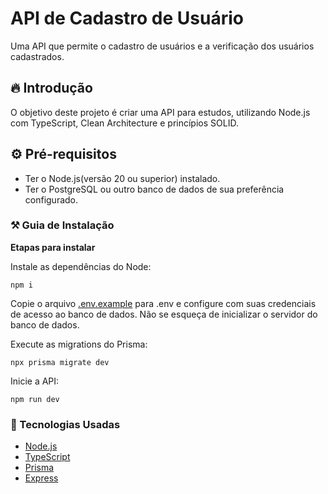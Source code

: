 # API de Cadastro de Usuário

Uma API que permite o cadastro de usuários e a verificação dos usuários cadastrados.

## 🔥 Introdução

O objetivo deste projeto é criar uma API para estudos, utilizando Node.js com TypeScript, Clean Architecture e princípios SOLID.

## ⚙️ Pré-requisitos

- Ter o Node.js(versão 20 ou superior) instalado.
- Ter o PostgreSQL ou outro banco de dados de sua preferência configurado.

### ⚒️ Guia de Instalação

**Etapas para instalar**

Instale as dependências do Node:

```
npm i
```
Copie o arquivo [.env.example](.env.example) para .env e configure com suas credenciais de acesso ao banco de dados. Não se esqueça de inicializar o servidor do banco de dados.

Execute as migrations do Prisma:

```
npx prisma migrate dev
```

Inicie a API:
```
npm run dev
```

### 💾 Tecnologias Usadas
* [Node.js](https://nodejs.org/pt)
* [TypeScript](https://www.typescriptlang.org)
* [Prisma](https://www.prisma.io)
* [Express](https://expressjs.com)
